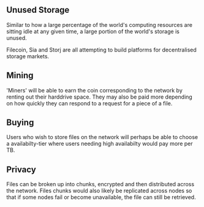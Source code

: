 ## Unused Storage
Similar to how a large percentage of the world's computing resources are sitting idle at any given time, a large portion of the world's storage is unused.

Filecoin, Sia and Storj are all attempting to build platforms for decentralised storage markets.

## Mining
'Miners' will be able to earn the coin corresponding to the network by renting out their harddrive space. They may also be paid more depending on how quickly they can respond to a request for a piece of a file.

## Buying
Users who wish to store files on the network will perhaps be able to choose a availabilty-tier where users needing high availabilty would pay more per TB.

## Privacy
Files can be broken up into chunks, encrypted and then distributed across the network. Files chunks would also likely be replicated across nodes so that if some nodes fail or become unavailable, the file can still be retrieved.
